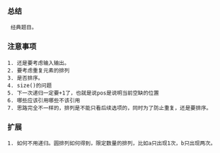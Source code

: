 ### 总结
	 
	 经典题目。

### 注意事项

	1. 还是要考虑输入输出。
	2. 要考虑重复元素的排列
	3. 是否排序。
	4. size()的问题
	5. 下一次递归一定要+1了，也就是说pos是说明当前空缺的位置
	6. 哪些应该引用哪些不该引用
	7. 思路完全不一样的，排列是不能只看后续选项的，同时为了防止重复，还是要排序。

### 扩展
	
	1. 如何不用递归。圆排列如何得到，限定数量的排列，比如a只出现1次，b只出现两次。
